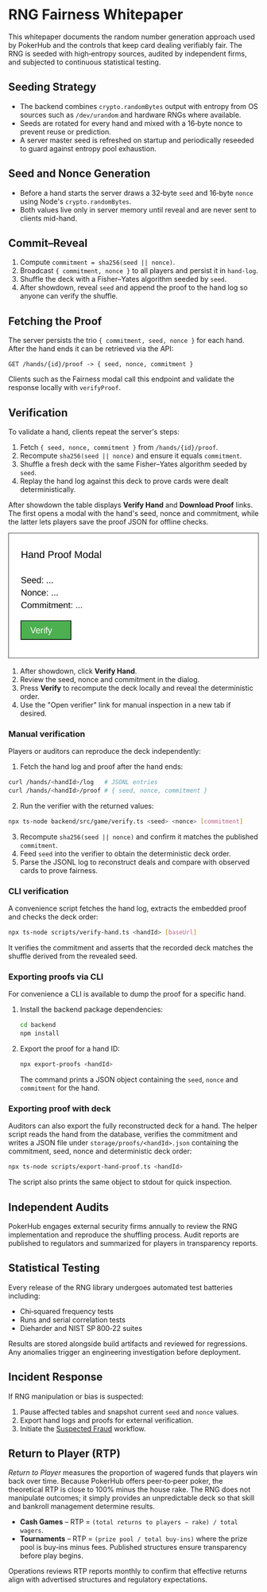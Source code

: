 # RNG Fairness Whitepaper

This whitepaper documents the random number generation approach used by PokerHub
and the controls that keep card dealing verifiably fair. The RNG is seeded with
high‑entropy sources, audited by independent firms, and subjected to continuous
statistical testing.

## Seeding Strategy

- The backend combines `crypto.randomBytes` output with entropy from OS sources
  such as `/dev/urandom` and hardware RNGs where available.
- Seeds are rotated for every hand and mixed with a 16‑byte nonce to prevent
  reuse or prediction.
- A server master seed is refreshed on startup and periodically reseeded to
  guard against entropy pool exhaustion.

## Seed and Nonce Generation
- Before a hand starts the server draws a 32‑byte `seed` and 16‑byte `nonce`
  using Node's `crypto.randomBytes`.
- Both values live only in server memory until reveal and are never sent to
  clients mid-hand.

## Commit–Reveal
1. Compute `commitment = sha256(seed || nonce)`.
2. Broadcast `{ commitment, nonce }` to all players and persist it in `hand-log`.
3. Shuffle the deck with a Fisher–Yates algorithm seeded by `seed`.
4. After showdown, reveal `seed` and append the proof to the hand log so anyone can verify the shuffle.

## Fetching the Proof

The server persists the trio `{ commitment, seed, nonce }` for each hand. After the hand ends it can be
retrieved via the API:

```http
GET /hands/{id}/proof -> { seed, nonce, commitment }
```

Clients such as the Fairness modal call this endpoint and validate the response locally with `verifyProof`.

## Verification

To validate a hand, clients repeat the server's steps:

1. Fetch `{ seed, nonce, commitment }` from `/hands/{id}/proof`.
2. Recompute `sha256(seed || nonce)` and ensure it equals `commitment`.
3. Shuffle a fresh deck with the same Fisher–Yates algorithm seeded by `seed`.
4. Replay the hand log against this deck to prove cards were dealt deterministically.

After showdown the table displays **Verify Hand** and **Download Proof** links. The
first opens a modal with the hand's seed, nonce and commitment, while the latter
lets players save the proof JSON for offline checks.

![Hand proof modal](./images/hand-proof-modal.svg)

1. After showdown, click **Verify Hand**.
2. Review the seed, nonce and commitment in the dialog.
3. Press **Verify** to recompute the deck locally and reveal the deterministic order.
4. Use the "Open verifier" link for manual inspection in a new tab if desired.

### Manual verification

Players or auditors can reproduce the deck independently:

1. Fetch the hand log and proof after the hand ends:

```sh
curl /hands/<handId>/log   # JSONL entries
curl /hands/<handId>/proof # { seed, nonce, commitment }
```

2. Run the verifier with the returned values:

```sh
npx ts-node backend/src/game/verify.ts <seed> <nonce> [commitment]
```

3. Recompute `sha256(seed || nonce)` and confirm it matches the published `commitment`.
4. Feed `seed` into the verifier to obtain the deterministic deck order.
5. Parse the JSONL log to reconstruct deals and compare with observed cards to prove fairness.

### CLI verification

A convenience script fetches the hand log, extracts the embedded proof and checks the deck order:

```sh
npx ts-node scripts/verify-hand.ts <handId> [baseUrl]
```

It verifies the commitment and asserts that the recorded deck matches the
shuffle derived from the revealed seed.

### Exporting proofs via CLI

For convenience a CLI is available to dump the proof for a specific hand.

1. Install the backend package dependencies:

   ```sh
   cd backend
   npm install
   ```

2. Export the proof for a hand ID:

   ```sh
   npx export-proofs <handId>
   ```

   The command prints a JSON object containing the `seed`, `nonce` and `commitment` for the hand.

### Exporting proof with deck

Auditors can also export the fully reconstructed deck for a hand. The helper
script reads the hand from the database, verifies the commitment and writes a
JSON file under `storage/proofs/<handId>.json` containing the commitment, seed,
nonce and deterministic deck order:

```sh
npx ts-node scripts/export-hand-proof.ts <handId>
```

The script also prints the same object to stdout for quick inspection.

## Independent Audits

PokerHub engages external security firms annually to review the RNG
implementation and reproduce the shuffling process. Audit reports are published
to regulators and summarized for players in transparency reports.

## Statistical Testing

Every release of the RNG library undergoes automated test batteries including:

- Chi‑squared frequency tests
- Runs and serial correlation tests
- Dieharder and NIST SP 800‑22 suites

Results are stored alongside build artifacts and reviewed for regressions. Any
anomalies trigger an engineering investigation before deployment.


## Incident Response

If RNG manipulation or bias is suspected:

1. Pause affected tables and snapshot current `seed` and `nonce` values.
2. Export hand logs and proofs for external verification.
3. Initiate the [Suspected Fraud](./security/incident-response.md#suspected-fraud) workflow.

## Return to Player (RTP)

*Return to Player* measures the proportion of wagered funds that players win
back over time. Because PokerHub offers peer‑to‑peer poker, the theoretical RTP
is close to 100% minus the house rake. The RNG does not manipulate outcomes; it
simply provides an unpredictable deck so that skill and bankroll management
determine results.

- **Cash Games** – RTP = `(total returns to players − rake) / total wagers`.
- **Tournaments** – RTP = `(prize pool / total buy‑ins)` where the prize pool is
  buy‑ins minus fees. Published structures ensure transparency before play
  begins.

Operations reviews RTP reports monthly to confirm that effective returns align
with advertised structures and regulatory expectations.

